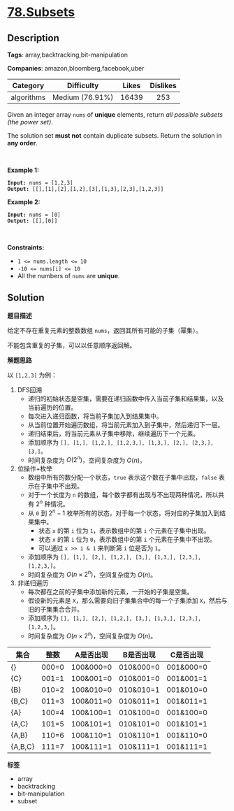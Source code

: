 # [78.Subsets](https://leetcode.com/problems/subsets/description/)

## Description

**Tags**: array,backtracking,bit-manipulation

**Companies**: amazon,bloomberg,facebook,uber

|  Category  |   Difficulty    | Likes | Dislikes |
| :--------: | :-------------: | :---: | :------: |
| algorithms | Medium (76.91%) | 16439 |   253    |

<p>Given an integer array <code>nums</code> of <strong>unique</strong> elements, return <em>all possible</em> <span data-keyword="subset"><em>subsets</em></span> <em>(the power set)</em>.</p>
<p>The solution set <strong>must not</strong> contain duplicate subsets. Return the solution in <strong>any order</strong>.</p>
<p>&nbsp;</p>
<p><strong class="example">Example 1:</strong></p>
<pre><code><strong>Input:</strong> nums = [1,2,3]
<strong>Output:</strong> [[],[1],[2],[1,2],[3],[1,3],[2,3],[1,2,3]]</code></pre>
<p><strong class="example">Example 2:</strong></p>
<pre><code><strong>Input:</strong> nums = [0]
<strong>Output:</strong> [[],[0]]</code></pre>
<p>&nbsp;</p>
<p><strong>Constraints:</strong></p>
<ul>
  <li><code>1 &lt;= nums.length &lt;= 10</code></li>
  <li><code>-10 &lt;= nums[i] &lt;= 10</code></li>
  <li>All the numbers of&nbsp;<code>nums</code> are <strong>unique</strong>.</li>
</ul>

## Solution

**题目描述**

给定不存在重复元素的整数数组 `nums`，返回其所有可能的子集（幂集）。

不能包含重复的子集，可以以任意顺序返回解。

**解题思路**

以 `[1,2,3]` 为例：

1. DFS回溯
   - 递归的初始状态是空集，需要在递归函数中传入当前子集和结果集，以及当前遍历的位置。
   - 每次进入递归函数，将当前子集加入到结果集中。
   - 从当前位置开始遍历数组，将当前元素加入到子集中，然后递归下一层。
   - 递归结束后，将当前元素从子集中移除，继续遍历下一个元素。
   - 添加顺序为 `[], [1,], [1,2,], [1,2,3,], [1,3,], [2,], [2,3,], [3,]`。
   - 时间复杂度为 $O(2^n)$，空间复杂度为 $O(n)$。
2. 位操作+枚举
   - 数组中所有的数分配一个状态，`true` 表示这个数在子集中出现，`false` 表示在子集中不出现。
   - 对于一个长度为 `n` 的数组，每个数字都有出现与不出现两种情况，所以共有 $2^n$ 种情况。
   - 从 `0` 到 $2^n-1$ 枚举所有的状态，对于每一个状态，将对应的子集加入到结果集中。
     - 状态 `x` 的第 `i` 位为 `1`，表示数组中的第 `i` 个元素在子集中出现。
     - 状态 `x` 的第 `i` 位为 `0`，表示数组中的第 `i` 个元素在子集中不出现。
     - 可以通过 `x >> i & 1` 来判断第 `i` 位是否为 `1`。
   - 添加顺序为 `[], [1,], [2,], [1,2,], [3,], [1,3,], [2,3,], [1,2,3,]`。
   - 时间复杂度为 $O(n \times 2^n)$，空间复杂度为 $O(n)$。
3. 非递归遍历
   - 每次都在之前的子集中添加新的元素，一开始的子集是空集。
   - 假设新的元素是 `X`，那么需要向旧子集集合中的每一个子集添加 `X`，然后与旧的子集集合合并。
   - 添加顺序为 `[], [1,], [2,], [1,2,], [3,], [1,3,], [2,3,], [1,2,3,]`。
   - 时间复杂度为 $O(n \times 2^n)$，空间复杂度为 $O(n)$。

| **集合** | **整数** | **A是否出现** | **B是否出现** | **C是否出现** |
| -------- | -------- | ------------- | ------------- | ------------- |
| {}       | 000=0    | 100&000=0     | 010&000=0     | 001&000=0     |
| {C}      | 001=1    | 100&001=0     | 010&001=0     | 001&001=1     |
| {B}      | 010=2    | 100&010=0     | 010&010=1     | 001&010=0     |
| {B,C}    | 011=3    | 100&011=0     | 010&011=1     | 001&011=1     |
| {A}      | 100=4    | 100&100=1     | 010&100=0     | 001&100=0     |
| {A,C}    | 101=5    | 100&101=1     | 010&101=0     | 001&101=1     |
| {A,B}    | 110=6    | 100&110=1     | 010&110=1     | 001&110=0     |
| {A,B,C}  | 111=7    | 100&111=1     | 010&111=1     | 001&111=1     |

**标签**

- array
- backtracking
- bit-manipulation
- subset
